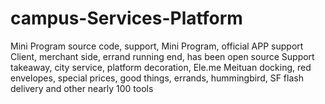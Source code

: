 # campus-Services-Platform
Mini Program source code, support, Mini Program, official APP support Client, merchant side, errand running end, has been open source Support takeaway, city service, platform decoration, Ele.me Meituan docking, red envelopes, special prices, good things, errands, hummingbird, SF flash delivery and other nearly 100 tools
